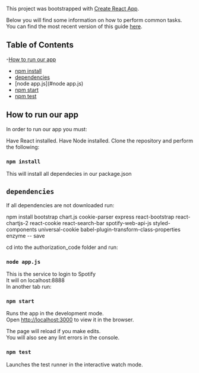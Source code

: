 This project was bootstrapped with [Create React App](https://github.com/facebookincubator/create-react-app).

Below you will find some information on how to perform common tasks.<br>
You can find the most recent version of this guide [here](https://github.com/facebookincubator/create-react-app/blob/master/packages/react-scripts/template/README.md).

## Table of Contents
-[How to run our app](#instructions)
  - [npm install](#npm-install)
  - [dependencies](#dependencies)
  - [node app.js](#node app.js)
  - [npm start](#npm-start)
  - [npm test](#npm-test)


## How to run our app

In order to run our app you must:

Have React installed.
Have Node installed.
Clone the repository and perform the following:

### `npm install`    

This will install all dependecies in our package.json

## `dependencies`
If all dependencies are not downloaded run:

npm install bootstrap chart.js cookie-parser express react-bootstrap react-chartjs-2 react-cookie react-search-bar spotify-web-api-js styled-components universal-cookie babel-plugin-transform-class-properties enzyme -- save

cd into the authorization_code folder and run:

### `node app.js`     

This is the service to login to Spotify<br>
It will on localhost:8888 <br>
In another tab run:

### `npm start`

Runs the app in the development mode.<br>
Open [http://localhost:3000](http://localhost:3000) to view it in the browser.

The page will reload if you make edits.<br>
You will also see any lint errors in the console.

### `npm test`

Launches the test runner in the interactive watch mode.<br>
